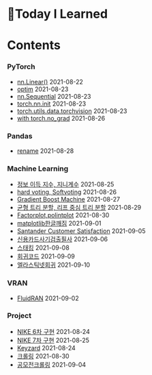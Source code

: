 # :pencil:Today I Learned

# Contents

### PyTorch
 - [nn.Linear()](https://github.com/s-ryuri/TIL/blob/main/Pytorch/nn.Linear.md) 2021-08-22
 - [optim](https://github.com/s-ryuri/TIL/blob/main/Pytorch/optim.md) 2021-08-23
 - [nn.Sequential](https://github.com/s-ryuri/TIL/blob/main/Pytorch/nn.Sequential.md) 2021-08-23
 - [torch.nn.init](https://github.com/s-ryuri/TIL/blob/main/Pytorch/torch.nn.init.md) 2021-08-23
 - [torch.utils.data.torchvision](https://github.com/s-ryuri/TIL/blob/main/Pytorch/torch.utils.data%2Ctorchvision.md) 2021-08-23
 - [with torch.no_grad](https://github.com/s-ryuri/TIL/blob/main/Pytorch/with%20torch.no_grad.md) 2021-08-26

### Pandas
 - [rename](https://github.com/s-ryuri/TIL/blob/main/Pandas/rename.md) 2021-08-28

### Machine Learning
 - [정보 이득 지수, 지니계수](https://github.com/s-ryuri/TIL/blob/main/ML/%EC%A0%95%EB%B3%B4%EC%9D%B4%EB%93%9D%2C%EC%A7%80%EB%8B%88%EA%B3%84%EC%88%98.md) 2021-08-25
 - [hard voting, Softvoting](https://github.com/s-ryuri/TIL/blob/main/ML/%ED%95%98%EB%93%9C%EB%B3%B4%ED%8C%85%2C%EC%86%8C%ED%94%84%ED%8A%B8%EB%B3%B4%ED%8C%85.md) 2021-08-26
 - [Gradient Boost Machine](https://github.com/s-ryuri/TIL/blob/main/ML/Gradient%20Boost%20Machine.md) 2021-08-27
 - [균형 트리 분할, 리프 중심 트리 분할](https://github.com/s-ryuri/TIL/blob/main/ML/%EA%B7%A0%ED%98%95%20%ED%8A%B8%EB%A6%AC%20%EB%B6%84%ED%95%A0%2C%20%EB%A6%AC%ED%94%84%20%EC%A4%91%EC%8B%AC%20%ED%8A%B8%EB%A6%AC%20%EB%B6%84%ED%95%A0.md) 2021-08-29
 - [Factorplot,polintplot](https://github.com/s-ryuri/TIL/blob/main/ML/factorplot%2C%20pointplot.md) 2021-08-30
 - [matplotlib한글깨짐](https://github.com/s-ryuri/TIL/blob/main/ML/matplotlib%ED%95%9C%EA%B8%80%EA%B9%A8%EC%A7%90.md) 2021-09-01
 - [Santander Customer Satisfaction](https://github.com/s-ryuri/TIL/blob/main/ML/satisfaction.ipynb) 2021-09-05
 - [신용카드사기검출필사](https://github.com/s-ryuri/TIL/blob/main/ML/%EC%8B%A0%EC%9A%A9%EC%B9%B4%EB%93%9C%EC%82%AC%EA%B8%B0%EA%B2%80%EC%B6%9C.ipynb) 2021-09-06
 - [스태킹](https://github.com/s-ryuri/TIL/blob/main/ML/%EC%8A%A4%ED%83%9C%ED%82%B9.md) 2021-09-08
 - [회귀코드](https://github.com/s-ryuri/TIL/blob/main/ML/%ED%9A%8C%EA%B7%80.ipynb) 2021-09-09
 - [엘라스틱넷회귀](https://github.com/s-ryuri/TIL/blob/main/ML/%EC%97%98%EB%9D%BC%EC%8A%A4%ED%8B%B1%EB%84%B7%ED%9A%8C%EA%B7%80.md) 2021-09-10

### VRAN
 - [FluidRAN](https://github.com/s-ryuri/TIL/blob/main/VRAN/FluidRAN.md) 2021-09-02  
### Project
 - [NIKE 6차 구현](https://github.com/s-ryuri/NIKE/blob/master/main.py) 2021-08-24
 - [NIKE 7차 구현](https://github.com/s-ryuri/NIKE/blob/master/main.py) 2021-08-25
 - [Keyzard](https://github.com/s-ryuri/keyzard/blob/master/main.py) 2021-08-24
 - [크롤링](https://github.com/s-ryuri/BigData/blob/main/%ED%81%AC%EB%A1%A4%EB%A7%81.py) 2021-08-30
 - [공모전크롤링](https://github.com/s-ryuri/BigData/blob/main/%ED%81%AC%EB%A1%A4%EB%A7%81.py) 2021-09-04
